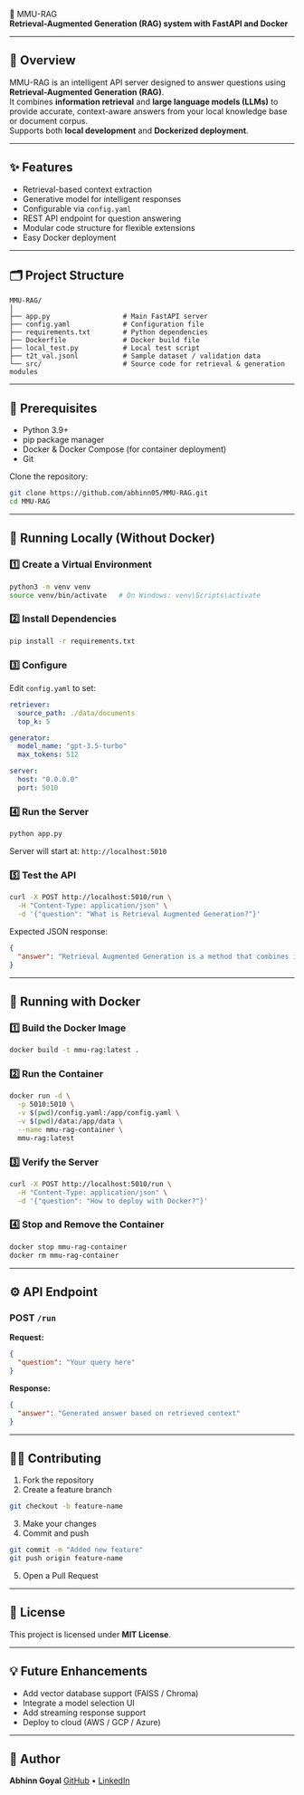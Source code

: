 🧠 MMU-RAG  
**Retrieval-Augmented Generation (RAG) system with FastAPI and Docker**

---

## 📖 Overview  
MMU-RAG is an intelligent API server designed to answer questions using **Retrieval-Augmented Generation (RAG)**.  
It combines **information retrieval** and **large language models (LLMs)** to provide accurate, context-aware answers from your local knowledge base or document corpus.  
Supports both **local development** and **Dockerized deployment**.

---

## ✨ Features  
- Retrieval-based context extraction  
- Generative model for intelligent responses  
- Configurable via `config.yaml`  
- REST API endpoint for question answering  
- Modular code structure for flexible extensions  
- Easy Docker deployment  

---

## 🗂️ Project Structure  

```text
MMU-RAG/
│
├── app.py                  # Main FastAPI server
├── config.yaml             # Configuration file
├── requirements.txt        # Python dependencies
├── Dockerfile              # Docker build file
├── local_test.py           # Local test script
├── t2t_val.jsonl           # Sample dataset / validation data
└── src/                    # Source code for retrieval & generation modules
````

---

## 🧩 Prerequisites

* Python 3.9+
* pip package manager
* Docker & Docker Compose (for container deployment)
* Git

Clone the repository:

```bash
git clone https://github.com/abhinn05/MMU-RAG.git
cd MMU-RAG
```

---

## 🧪 Running Locally (Without Docker)

### 1️⃣ Create a Virtual Environment

```bash
python3 -m venv venv
source venv/bin/activate   # On Windows: venv\Scripts\activate
```

### 2️⃣ Install Dependencies

```bash
pip install -r requirements.txt
```

### 3️⃣ Configure

Edit `config.yaml` to set:

```yaml
retriever:
  source_path: ./data/documents
  top_k: 5

generator:
  model_name: "gpt-3.5-turbo"
  max_tokens: 512

server:
  host: "0.0.0.0"
  port: 5010
```

### 4️⃣ Run the Server

```bash
python app.py
```

Server will start at: `http://localhost:5010`

### 5️⃣ Test the API

```bash
curl -X POST http://localhost:5010/run \
  -H "Content-Type: application/json" \
  -d '{"question": "What is Retrieval Augmented Generation?"}'
```

Expected JSON response:

```json
{
  "answer": "Retrieval Augmented Generation is a method that combines information retrieval with generative models to produce context-aware answers."
}
```

---

## 🐳 Running with Docker

### 1️⃣ Build the Docker Image

```bash
docker build -t mmu-rag:latest .
```

### 2️⃣ Run the Container

```bash
docker run -d \
  -p 5010:5010 \
  -v $(pwd)/config.yaml:/app/config.yaml \
  -v $(pwd)/data:/app/data \
  --name mmu-rag-container \
  mmu-rag:latest
```

### 3️⃣ Verify the Server

```bash
curl -X POST http://localhost:5010/run \
  -H "Content-Type: application/json" \
  -d '{"question": "How to deploy with Docker?"}'
```

### 4️⃣ Stop and Remove the Container

```bash
docker stop mmu-rag-container
docker rm mmu-rag-container
```

---

## ⚙️ API Endpoint

### POST `/run`

**Request:**

```json
{
  "question": "Your query here"
}
```

**Response:**

```json
{
  "answer": "Generated answer based on retrieved context"
}
```

---

## 🧑‍💻 Contributing

1. Fork the repository
2. Create a feature branch

```bash
git checkout -b feature-name
```

3. Make your changes
4. Commit and push

```bash
git commit -m "Added new feature"
git push origin feature-name
```

5. Open a Pull Request

---

## 🪪 License

This project is licensed under **MIT License**.

---

## 💡 Future Enhancements

* Add vector database support (FAISS / Chroma)
* Integrate a model selection UI
* Add streaming response support
* Deploy to cloud (AWS / GCP / Azure)

---

## 🧭 Author

**Abhinn Goyal**
[GitHub](https://github.com/abhinn05) • [LinkedIn](https://www.linkedin.com/in/abhinn-goyal/)
